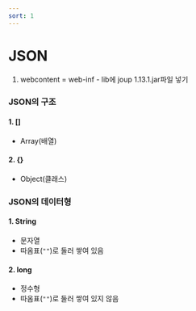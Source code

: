 ```yaml
---
sort: 1
---
```


# JSON

1. webcontent = web-inf - lib에 joup 1.13.1.jar파일 넣기

### JSON의 구조
#### 1. []
- Array(배열)
#### 2. {}
- Object(클래스)

### JSON의 데이터형
#### 1. String
- 문자열
- 따옴표(```""```)로 둘러 쌓여 있음
#### 2. long
- 정수형
- 따옴표(```""```)로 둘러 쌓여 있지 않음
